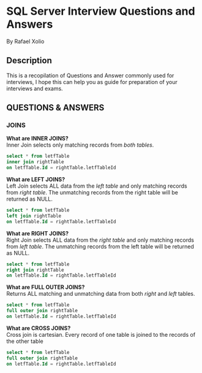 # SQL Server Interview Questions and Answers
By Rafael Xolio


## Description
This is a recopilation of Questions and Answer commonly used for interviews, I hope this can help you as guide for preparation of your interviews and exams.


## QUESTIONS & ANSWERS



### JOINS

**What are INNER JOINS?** \
Inner Join selects only matching records from _both tables_.

```sql
select * from letfTable
inner join rightTable
on letfTable.Id = rightTable.letfTableId
```

**What are LEFT JOINS?** \
Left Join selects ALL data from the _left table_ and only matching records from _right table_. The unmatching records from the right table will be returned as NULL.

```sql
select * from letfTable
left join rightTable
on letfTable.Id = rightTable.letfTableId
```

**What are RIGHT JOINS?** \
Right Join selects ALL data from the _right table_ and only matching records from _left table_. The unmatching records from the left table will be returned as NULL.

```sql
select * from letfTable
right join rightTable
on letfTable.Id = rightTable.letfTableId
```

**What are FULL OUTER JOINS?** \
Returns ALL matching and unmatching data from both _right_ and _left_ tables.

```sql
select * from letfTable
full outer join rightTable
on letfTable.Id = rightTable.letfTableId
```

**What are CROSS JOINS?** \
Cross join is cartesian. Every record of one table is joined to the records of the other table

```sql
select * from letfTable
full outer join rightTable
on letfTable.Id = rightTable.letfTableId
```
